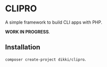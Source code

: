 # CLIPRO

A simple framework to build CLI apps with PHP.

**WORK IN PROGRESS**.

## Installation

`composer create-project dikki/clipro`.
